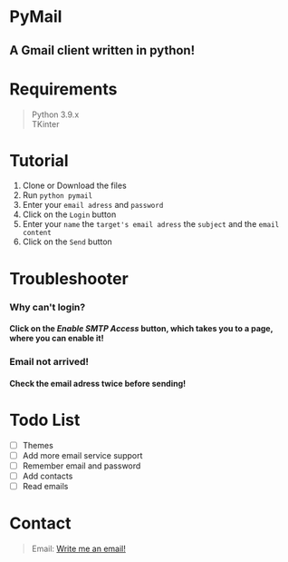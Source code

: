 # PyMail	
## A Gmail client written in python!

# Requirements
> Python 3.9.x		      
> TKinter			

# Tutorial
1. Clone or Download the files
2. Run `python pymail`
3. Enter your `email adress` and `password`
4. Click on the `Login` button
5. Enter your `name` the `target's email adress` the `subject` and the `email content`
6. Click on the `Send` button

# Troubleshooter
### Why can't login?
#### Click on the *Enable SMTP Access* button, which takes you to a page, where you can enable it!

### Email not arrived!
#### Check the email adress twice before sending!

# Todo List
- [ ] Themes
- [ ] Add more email service support
- [ ] Remember email and password
- [ ] Add contacts
- [ ] Read emails

# Contact
> Email: [Write me an email!](mailto:hbazsi024@gmail.com) 
